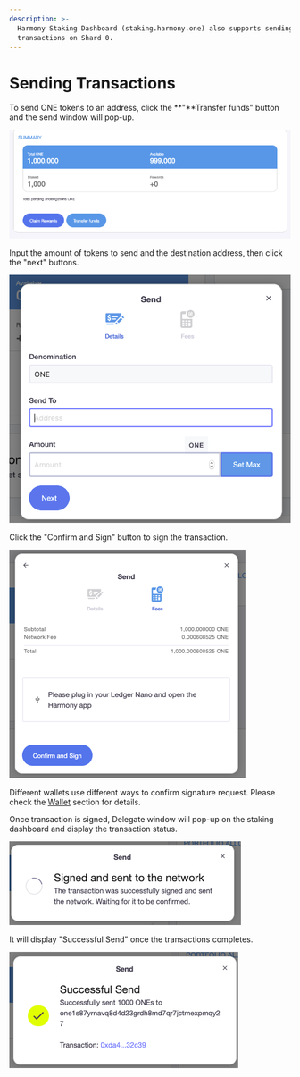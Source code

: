 ```yaml
---
description: >-
  Harmony Staking Dashboard (staking.harmony.one) also supports sending
  transactions on Shard 0.
---
```


# Sending Transactions

To send ONE tokens to an address, click the **"**Transfer funds" button and the send window will pop-up.

![](../../.gitbook/assets/image%20%28130%29.png)

Input the amount of tokens to send and the destination address, then click the "next" buttons.

![](../../.gitbook/assets/image%20%28121%29.png)

Click the "Confirm and Sign" button to sign the transaction.

![](../../.gitbook/assets/image%20%2833%29.png)

Different wallets use different ways to confirm signature request. Please check the [Wallet](https://app.gitbook.com/@harmony-one/s/home/~/drafts/-M7F2-rR3OLvk7_5kftG/wallets) section for details.

Once transaction is signed, Delegate window will pop-up on the staking dashboard and display the transaction status.

![](../../.gitbook/assets/image%20%2888%29.png)

 It will display "Successful Send" once the transactions completes.

![](../../.gitbook/assets/image%20%28150%29.png)

